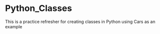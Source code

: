 # Python_Classes

This is a practice refresher for creating classes in Python using Cars as an example
